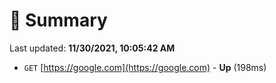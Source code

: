 # 📖 Summary
Last updated: **11/30/2021, 10:05:42 AM**

- `GET` [https://google.com](https://google.com) - **Up** (198ms)
